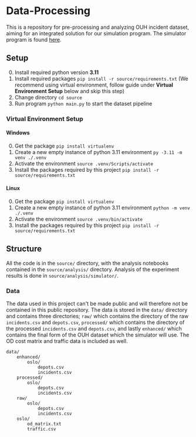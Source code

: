 # Data-Processing
This is a repository for pre-processing and analyzing OUH incident dataset, aiming for an integrated solution for our simulation program. The simulator program is found [here](https://github.com/Emergency-Optimizers/Simulator).

## Setup
0. Install required python version **3.11**
1. Install required packages `pip install -r source/requirements.txt` (We recommend using virtual environment, follow guide under **Virtual Environment Setup** below and skip this step)
3. Change directory `cd source`
4. Run program `python main.py` to start the dataset pipeline

### Virtual Environment Setup
#### Windows
0. Get the package `pip install virtualenv`
1. Create a new empty instance of python 3.11 environment `py -3.11 -m venv ./.venv`
2. Activate the environment `source .venv/Scripts/activate`
3. Install the packages required by this project `pip install -r source/requirements.txt`

#### Linux
0. Get the package `pip install virtualenv`
1. Create a new empty instance of python 3.11 environment `python -m venv ./.venv`
2. Activate the environment `source .venv/bin/activate`
3. Install the packages required by this project `pip install -r source/requirements.txt`

## Structure
All the code is in the `source/` directory, with the analysis notebooks contained in the `source/analysis/` directory. Analysis of the experiment results is done in `source/analysis/simulator/`.

### Data
The data used in this project can't be made public and will therefore not be contained in this public repository.
The data is stored in the `data/` directory and contains three directories; `raw/` which contains the directory of the raw `incidents.csv` and `depots.csv`, `processed/` which contains the directory of the processed `incidents.csv` and `depots.csv`, and lastly `enhanced/` which contains the final form of the OUH dataset which the simulator will use. The OD cost matrix and traffic data is included as well.

```
data/
    enhanced/
        oslo/
            depots.csv
            incidents.csv
    processed/
        oslo/
            depots.csv
            incidents.csv
    raw/
        oslo/
            depots.csv
            incidents.csv
    oslo/
        od_matrix.txt
        traffic.csv
```
